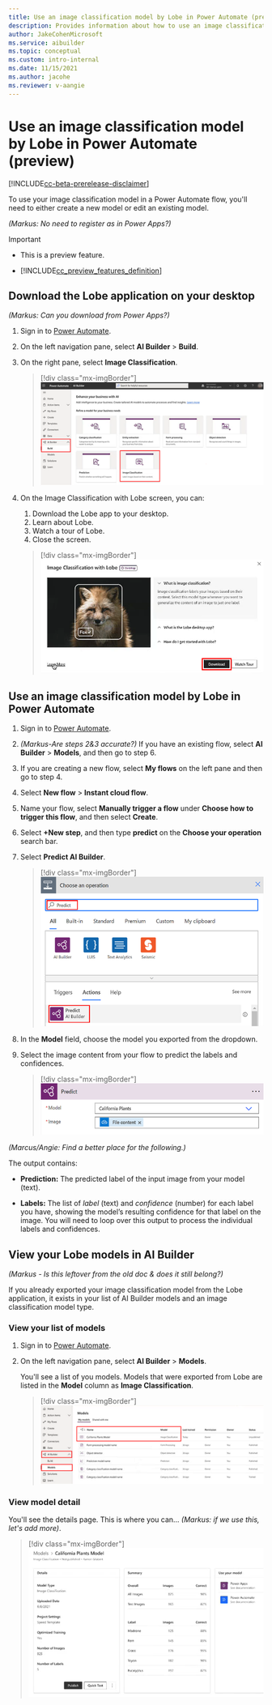 ```yaml
---
title: Use an image classification model by Lobe in Power Automate (preview) - AI Builder | Microsoft Docs
description: Provides information about how to use an image classification model by Lobe in AI Builder.
author: JakeCohenMicrosoft
ms.service: aibuilder
ms.topic: conceptual
ms.custom: intro-internal
ms.date: 11/15/2021
ms.author: jacohe
ms.reviewer: v-aangie
---
```


# Use an image classification model by Lobe in Power Automate (preview)

[!INCLUDE[cc-beta-prerelease-disclaimer](./includes/cc-beta-prerelease-disclaimer.md)]

To use your image classification model in a Power Automate flow, you'll need to either create a new model or edit an existing model.

*(Markus: No need to register as in Power Apps?)*

> [!IMPORTANT]
> - This is a preview feature.
>
> - [!INCLUDE[cc_preview_features_definition](includes/cc-preview-features-definition.md)]


## Download the Lobe application on your desktop

*(Markus: Can you download from Power Apps?)*

1. Sign in to [Power Automate](https://flow.microsoft.com/).

1. On the left navigation pane, select **AI Builder** > **Build**.

1. On the right pane, select **Image Classification**.

    > [!div class="mx-imgBorder"]
    > ![Screenshot of the Power Automate home screen.](media/image-classification-model-in-flow/power-automate-home.png "Power Automate home")

1. On the Image Classification with Lobe screen, you can:
    1. Download the Lobe app to your desktop.
    1. Learn about Lobe.
    1. Watch a tour of Lobe.
    1. Close the screen.

    > [!div class="mx-imgBorder"]
    > ![Screenshot of the Image Classification with Lobe screen.](media/image-classification-model-in-flow/image-classification-help.png "Image Classification with Lobe")

## Use an image classification model by Lobe in Power Automate

1. Sign in to [Power Automate](https://flow.microsoft.com/).

1. *(Markus-Are steps 2&3 accurate?)* If you have an existing flow, select **AI Builder** > **Models**, and then go to step 6.

1. If you are creating a new flow, select **My flows** on the left pane and then go to step 4.

1. Select **New flow** > **Instant cloud flow**.

1. Name your flow, select **Manually trigger a flow** under **Choose how to trigger this flow**, and then select **Create**.

1. Select **+New step**, and then type **predict** on the **Choose your operation** search bar.

1. Select **Predict AI Builder**.

    > [!div class="mx-imgBorder"]
    > ![Screenshot of the Choose an operation screen.](media/image-classification-model-in-flow/operation.png "Choose an operation")

1. In the **Model** field, choose the model you exported from the dropdown.

1. Select the image content from your flow to predict the labels and confidences.

    > [!div class="mx-imgBorder"]
    > ![Screenshot of the Predict action.](media/image-classification-model-in-flow/lobe-predict.png "Predict action")

*(Marcus/Angie: Find a better place for the following.)*<br/>

The output contains:

- **Prediction:** The predicted label of the input image from your model (text).

- **Labels:** The list of *label* (text) and *confidence* (number) for each label you have, showing the model’s resulting confidence for that label on the image. You will need to loop over this output to process the individual labels and confidences.

## View your Lobe models in AI Builder

*(Markus - Is this leftover from the old doc & does it still belong?)*

If you already exported your image classification model from the Lobe application, it exists in your list of AI Builder models and an image classification model type.

### View your list of models

1. Sign in to [Power Automate](https://flow.microsoft.com/).

1. On the left navigation pane, select **AI Builder** > **Models**.
 
    You'll see a list of you models. Models that were exported from Lobe are listed in the **Model** column as **Image Classification**.

    > [!div class="mx-imgBorder"]
    > ![Screenshot of your list of models.](media/image-classification-model-in-flow/my-models.png "A list of your models")

### View model detail

You'll see the details page. This is where you can... *(Markus: if we use this, let's add more)*.

> [!div class="mx-imgBorder"]
> ![Screenshot of the Details page.](media/image-classification-model-in-flow/details-page.png "Details page")

